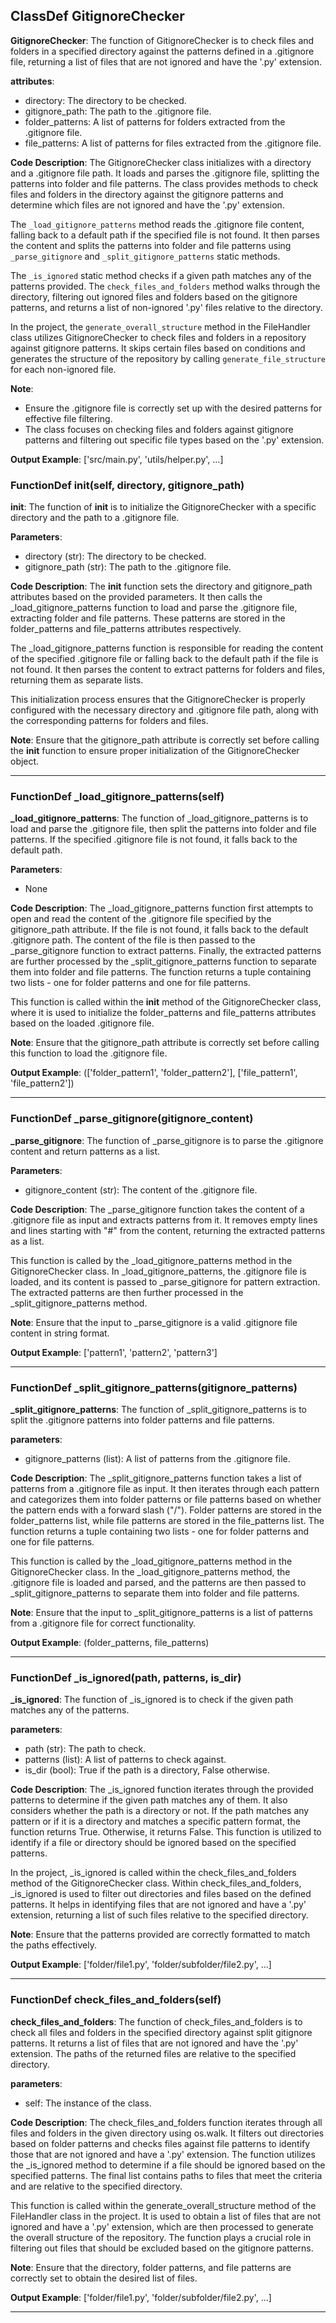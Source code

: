 ## ClassDef GitignoreChecker
**GitignoreChecker**: The function of GitignoreChecker is to check files and folders in a specified directory against the patterns defined in a .gitignore file, returning a list of files that are not ignored and have the '.py' extension.

**attributes**:
- directory: The directory to be checked.
- gitignore_path: The path to the .gitignore file.
- folder_patterns: A list of patterns for folders extracted from the .gitignore file.
- file_patterns: A list of patterns for files extracted from the .gitignore file.

**Code Description**:
The GitignoreChecker class initializes with a directory and a .gitignore file path. It loads and parses the .gitignore file, splitting the patterns into folder and file patterns. The class provides methods to check files and folders in the directory against the gitignore patterns and determine which files are not ignored and have the '.py' extension.

The `_load_gitignore_patterns` method reads the .gitignore file content, falling back to a default path if the specified file is not found. It then parses the content and splits the patterns into folder and file patterns using `_parse_gitignore` and `_split_gitignore_patterns` static methods.

The `_is_ignored` static method checks if a given path matches any of the patterns provided. The `check_files_and_folders` method walks through the directory, filtering out ignored files and folders based on the gitignore patterns, and returns a list of non-ignored '.py' files relative to the directory.

In the project, the `generate_overall_structure` method in the FileHandler class utilizes GitignoreChecker to check files and folders in a repository against gitignore patterns. It skips certain files based on conditions and generates the structure of the repository by calling `generate_file_structure` for each non-ignored file.

**Note**:
- Ensure the .gitignore file is correctly set up with the desired patterns for effective file filtering.
- The class focuses on checking files and folders against gitignore patterns and filtering out specific file types based on the '.py' extension.

**Output Example**:
['src/main.py', 'utils/helper.py', ...]
### FunctionDef __init__(self, directory, gitignore_path)
**__init__**: The function of __init__ is to initialize the GitignoreChecker with a specific directory and the path to a .gitignore file.

**Parameters**:
- directory (str): The directory to be checked.
- gitignore_path (str): The path to the .gitignore file.

**Code Description**:
The __init__ function sets the directory and gitignore_path attributes based on the provided parameters. It then calls the _load_gitignore_patterns function to load and parse the .gitignore file, extracting folder and file patterns. These patterns are stored in the folder_patterns and file_patterns attributes respectively.

The _load_gitignore_patterns function is responsible for reading the content of the specified .gitignore file or falling back to the default path if the file is not found. It then parses the content to extract patterns for folders and files, returning them as separate lists.

This initialization process ensures that the GitignoreChecker is properly configured with the necessary directory and .gitignore file path, along with the corresponding patterns for folders and files.

**Note**:
Ensure that the gitignore_path attribute is correctly set before calling the __init__ function to ensure proper initialization of the GitignoreChecker object.
***
### FunctionDef _load_gitignore_patterns(self)
**_load_gitignore_patterns**: The function of _load_gitignore_patterns is to load and parse the .gitignore file, then split the patterns into folder and file patterns. If the specified .gitignore file is not found, it falls back to the default path.

**Parameters**:
- None

**Code Description**:
The _load_gitignore_patterns function first attempts to open and read the content of the .gitignore file specified by the gitignore_path attribute. If the file is not found, it falls back to the default .gitignore path. The content of the file is then passed to the _parse_gitignore function to extract patterns. Finally, the extracted patterns are further processed by the _split_gitignore_patterns function to separate them into folder and file patterns. The function returns a tuple containing two lists - one for folder patterns and one for file patterns.

This function is called within the __init__ method of the GitignoreChecker class, where it is used to initialize the folder_patterns and file_patterns attributes based on the loaded .gitignore file.

**Note**:
Ensure that the gitignore_path attribute is correctly set before calling this function to load the .gitignore file.

**Output Example**:
(['folder_pattern1', 'folder_pattern2'], ['file_pattern1', 'file_pattern2'])
***
### FunctionDef _parse_gitignore(gitignore_content)
**_parse_gitignore**: The function of _parse_gitignore is to parse the .gitignore content and return patterns as a list.

**Parameters**:
- gitignore_content (str): The content of the .gitignore file.

**Code Description**:
The _parse_gitignore function takes the content of a .gitignore file as input and extracts patterns from it. It removes empty lines and lines starting with "#" from the content, returning the extracted patterns as a list.

This function is called by the _load_gitignore_patterns method in the GitignoreChecker class. In _load_gitignore_patterns, the .gitignore file is loaded, and its content is passed to _parse_gitignore for pattern extraction. The extracted patterns are then further processed in the _split_gitignore_patterns method.

**Note**:
Ensure that the input to _parse_gitignore is a valid .gitignore file content in string format.

**Output Example**:
['pattern1', 'pattern2', 'pattern3']
***
### FunctionDef _split_gitignore_patterns(gitignore_patterns)
**_split_gitignore_patterns**: The function of _split_gitignore_patterns is to split the .gitignore patterns into folder patterns and file patterns.

**parameters**:
- gitignore_patterns (list): A list of patterns from the .gitignore file.

**Code Description**:
The _split_gitignore_patterns function takes a list of patterns from a .gitignore file as input. It then iterates through each pattern and categorizes them into folder patterns or file patterns based on whether the pattern ends with a forward slash ("/"). Folder patterns are stored in the folder_patterns list, while file patterns are stored in the file_patterns list. The function returns a tuple containing two lists - one for folder patterns and one for file patterns.

This function is called by the _load_gitignore_patterns method in the GitignoreChecker class. In the _load_gitignore_patterns method, the .gitignore file is loaded and parsed, and the patterns are then passed to _split_gitignore_patterns to separate them into folder and file patterns.

**Note**:
Ensure that the input to _split_gitignore_patterns is a list of patterns from a .gitignore file for correct functionality.

**Output Example**:
(folder_patterns, file_patterns)
***
### FunctionDef _is_ignored(path, patterns, is_dir)
**_is_ignored**: The function of _is_ignored is to check if the given path matches any of the patterns.

**parameters**:
- path (str): The path to check.
- patterns (list): A list of patterns to check against.
- is_dir (bool): True if the path is a directory, False otherwise.

**Code Description**:
The _is_ignored function iterates through the provided patterns to determine if the given path matches any of them. It also considers whether the path is a directory or not. If the path matches any pattern or if it is a directory and matches a specific pattern format, the function returns True. Otherwise, it returns False. This function is utilized to identify if a file or directory should be ignored based on the specified patterns.

In the project, _is_ignored is called within the check_files_and_folders method of the GitignoreChecker class. Within check_files_and_folders, _is_ignored is used to filter out directories and files based on the defined patterns. It helps in identifying files that are not ignored and have a '.py' extension, returning a list of such files relative to the specified directory.

**Note**:
Ensure that the patterns provided are correctly formatted to match the paths effectively.

**Output Example**:
['folder/file1.py', 'folder/subfolder/file2.py', ...]
***
### FunctionDef check_files_and_folders(self)
**check_files_and_folders**: The function of check_files_and_folders is to check all files and folders in the specified directory against split gitignore patterns. It returns a list of files that are not ignored and have the '.py' extension. The paths of the returned files are relative to the specified directory.

**parameters**:
- self: The instance of the class.
  
**Code Description**:
The check_files_and_folders function iterates through all files and folders in the given directory using os.walk. It filters out directories based on folder patterns and checks files against file patterns to identify those that are not ignored and have a '.py' extension. The function utilizes the _is_ignored method to determine if a file should be ignored based on the specified patterns. The final list contains paths to files that meet the criteria and are relative to the specified directory.

This function is called within the generate_overall_structure method of the FileHandler class in the project. It is used to obtain a list of files that are not ignored and have a '.py' extension, which are then processed to generate the overall structure of the repository. The function plays a crucial role in filtering out files that should be excluded based on the gitignore patterns.

**Note**:
Ensure that the directory, folder patterns, and file patterns are correctly set to obtain the desired list of files.

**Output Example**:
['folder/file1.py', 'folder/subfolder/file2.py', ...]
***
